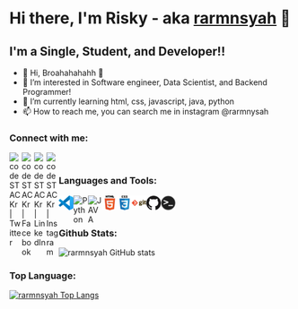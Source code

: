 # Hi there, I'm Risky - aka [rarmnsyah][instagram] 👋

## I'm a Single, Student, and Developer!!

- 👋 Hi, Broahahahahh 🙋
- 👀 I’m interested in Software engineer, Data Scientist, and Backend Programmer! 
- 🌱 I’m currently learning html, css, javascript, java, python
- 📫 How to reach me, you can search me in instagram @rarmnysah

### Connect with me:

[<img align="left" alt="codeSTACKr | Twitter" width="22px" src="https://cdn.jsdelivr.net/npm/simple-icons@v3/icons/twitter.svg" />][twitter]
[<img align="left" alt="codeSTACKr | Facebook" width="22px" src="https://cdn.jsdelivr.net/npm/simple-icons@6.0.0/icons/facebook.svg" />][facebook]
[<img align="left" alt="codeSTACKr | LinkedIn" width="22px" src="https://cdn.jsdelivr.net/npm/simple-icons@v3/icons/linkedin.svg" />][linkedin]
[<img align="left" alt="codeSTACKr | Instagram" width="22px" src="https://cdn.jsdelivr.net/npm/simple-icons@v3/icons/instagram.svg" />][instagram]

<br />

### Languages and Tools:

[<img align="left" alt="Visual Studio Code" width="26px" src="https://raw.githubusercontent.com/github/explore/80688e429a7d4ef2fca1e82350fe8e3517d3494d/topics/visual-studio-code/visual-studio-code.png" />][linkedin]
[<img align="left" alt="Python" width="26px" src="https://raw.githubusercontent.com/jmnote/z-icons/master/svg/python.svg" />][linkedin]
[<img align="left" alt="JAVA" width="26px" src="https://raw.githubusercontent.com/jmnote/z-icons/master/svg/java.svg" />][linkedin]
[<img align="left" alt="HTML5" width="26px" src="https://raw.githubusercontent.com/github/explore/80688e429a7d4ef2fca1e82350fe8e3517d3494d/topics/html/html.png" />][linkedin]
[<img align="left" alt="CSS3" width="26px" src="https://raw.githubusercontent.com/github/explore/80688e429a7d4ef2fca1e82350fe8e3517d3494d/topics/css/css.png" />][linkedin]
[<img align="left" alt="Git" width="26px" src="https://raw.githubusercontent.com/github/explore/80688e429a7d4ef2fca1e82350fe8e3517d3494d/topics/git/git.png" />][linkedin]
[<img align="left" alt="GitHub" width="26px" src="https://raw.githubusercontent.com/github/explore/78df643247d429f6cc873026c0622819ad797942/topics/github/github.png" />][linkedin]
[<img align="left" alt="Terminal" width="26px" src="https://raw.githubusercontent.com/github/explore/80688e429a7d4ef2fca1e82350fe8e3517d3494d/topics/terminal/terminal.png" />][linkedin]

<br />
<br />

[twitter]: https://twitter.com/rarmnsyah787
[instagram]: https://instagram.com/rarmnsyah
[linkedin]: https://linkedin.com/in/risky-armansyah-158b93215
[facebook]: https://www.facebook.com/riski.armansyah.1

### Github Stats:

![rarmnsyah GitHub stats](https://github-readme-stats.vercel.app/api?username=rarmnsyah&show_icons=true&theme=dracula)<br>

### Top Language:

[![rarmnsyah Top Langs](https://github-readme-stats.vercel.app/api/top-langs/?username=rarmnsyah&theme=dracula)](https://github.com/aziemp66/github-readme-stats)


